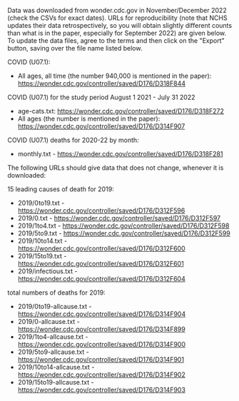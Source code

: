 Data was downloaded from wonder.cdc.gov in November/December 2022 (check the CSVs for exact dates).  URLs for reproducibility (note that NCHS updates their data retrospectively, so you will obtain slightly different counts than what is in the paper, especially for September 2022) are given below. To update the data files, agree to the terms and then click on the "Export" button, saving over the file name listed below.

COVID (U07.1):

* All ages, all time (the number 940,000 is mentioned in the paper): https://wonder.cdc.gov/controller/saved/D176/D318F844

COVID (U07.1) for the study period August 1 2021 - July 31 2022

* age-cats.txt: https://wonder.cdc.gov/controller/saved/D176/D318F272
* All ages (the number is mentioned in the paper): https://wonder.cdc.gov/controller/saved/D176/D314F907

COVID (U07.1) deaths for 2020-22 by month:

* monthly.txt - https://wonder.cdc.gov/controller/saved/D176/D318F281

The following URLs should give data that does not change, whenever it is downloaded:

15 leading causes of death for 2019:

* 2019/0to19.txt  - https://wonder.cdc.gov/controller/saved/D176/D312F596
* 2019/0.txt - https://wonder.cdc.gov/controller/saved/D176/D312F597
* 2019/1to4.txt - https://wonder.cdc.gov/controller/saved/D176/D312F598
* 2019/5to9.txt - https://wonder.cdc.gov/controller/saved/D176/D312F599
* 2019/10to14.txt - https://wonder.cdc.gov/controller/saved/D176/D312F600
* 2019/15to19.txt - https://wonder.cdc.gov/controller/saved/D176/D312F601
* 2019/infectious.txt - https://wonder.cdc.gov/controller/saved/D176/D312F604

total numbers of deaths for 2019:

* 2019/0to19-allcause.txt  - https://wonder.cdc.gov/controller/saved/D176/D314F904
* 2019/0-allcause.txt - https://wonder.cdc.gov/controller/saved/D176/D314F899
* 2019/1to4-allcause.txt - https://wonder.cdc.gov/controller/saved/D176/D314F900
* 2019/5to9-allcause.txt - https://wonder.cdc.gov/controller/saved/D176/D314F901
* 2019/10to14-allcause.txt - https://wonder.cdc.gov/controller/saved/D176/D314F902
* 2019/15to19-allcause.txt - https://wonder.cdc.gov/controller/saved/D176/D314F903

